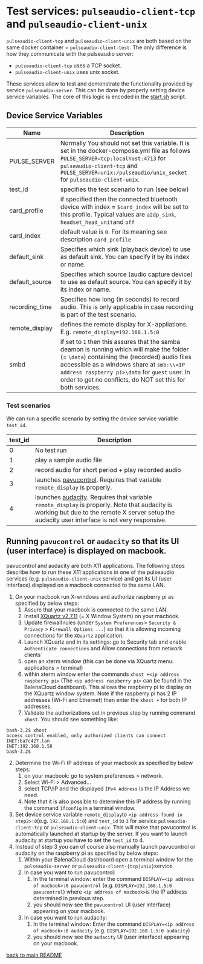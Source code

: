 # Test services: `pulseaudio-client-tcp` and `pulseaudio-client-unix`

`pulseaudio-client-tcp` and `pulseaudio-client-unix` are both based on the same docker container = `pulseaudio-client-test`.
The only difference is how they communicate with the pulseaudio server:

* `pulseaudio-client-tcp` uses a TCP socket.
* `pulseaudio-client-unix` uses unix socket.

These services allow to test and demonstrate the functionality provided by service `pulseaudio-server`.  This can be done by properly setting device service variables. The core of this logic is encoded in the [start.sh](start.sh) script.

## Device Service Variables

| Name                                            | Description |
|------------------------------------------------ | ----- |
| PULSE_SERVER | Normally You should not set this variable.  It is set in the docker-compose.yml file as follows `PULSE_SERVER=tcp:localhost:4713` for `pulseaudio-client-tcp` and `PULSE_SERVER=unix:/pulseaudio/unix_socket` for `pulseaudio-client-unix`. |
| test_id | specifies the test scenario to run (see below) |
| card_profile | if specified then the connected bluetooth device with index = `$card_index` will be set to this profile.  Typical values are `a2dp_sink`, `headset_head_unit`and `off` |
| card_index | default value is `0`. For its meaning see description `card_profile`|
| default_sink | Specifies which sink (playback device) to use as default sink.  You can specify it by its index or name. |
| default_source | Specifies which source (audio capture device) to use as default source.  You can specify it by its index or name. |
| recording_time | Specifies how long (in seconds) to record audio.  This is only applicable in case recording is part of the test scenario. |
| remote_display | defines the remote display for X-appliations. E.g. `remote_display=192.168.1.5:0` |
| smbd | if set to `1` then this assures that the samba deamon is running which will make the folder (= `\data`) containing the (recorded) audio files accessible as a windows share at `smb:\\<IP address raspberry pi>\data` for `guest` user.  In order to get no conflicts, do NOT set this for both services.|

### Test scenarios

We can run a specific scenario by setting the device service variable `test_id`.

| test_id                                   | Description |
|------------------------------------------ | ----- |
| 0 | No test run |
| 1 | play a sample audio file |
| 2 | record audio for short period + play recorded audio |
| 3 | launches [pavucontrol](https://freedesktop.org/software/pulseaudio/pavucontrol/).  Requires that variable `remote_display` is properly. |
| 4 | launches [audacity](https://www.audacityteam.org/). Requires that variable `remote_display` is properly. Note that audacity is working but due to the remote X server setup the audacity user interface is not very responsive. |

## Running `pavucontrol` or `audacity` so that its UI (user interface) is displayed on macbook.

pavucontrol and audacity are both X11 applications.  The following steps describe how to run these X11 applications in one of the pulseaudio services (e.g. `pulseaudio-client-unix` service) and get its UI (user interface) displayed on a macbook connected to the same LAN:

1. On your macbook run X-windows and authorize raspberry pi as specified by below steps:
    1. Assure that your macbook is connected to the same LAN.
    2. Install [XQuartz v2.7.11](https://www.xquartz.org) (= X Window System) on your macbook.
    3. Update firewall rules (under `System Preferences`> `Security & Privacy` > `Firewall Options ...`) so that it is allowing incoming connections for the `XQuartz` application.
    4. Launch XQuartz and in its settings: go to Security tab and enable `Authenticate connections` and Àllow connections from network clients`
    5. open an xterm window (this can be done via XQuartz menu: applications > terminal)
    6. within xterm window enter the commands `xhost +<ip address raspberry pi>` (The `<ip address raspberry pi>` can be found in the BalenaCloud dashboard).  This allows the raspberry pi to display on the XQuartz window system.  Note if the raspberry pi has 2 IP addresses (Wi-Fi and Ethernet) then enter the `xhost +` for both IP addresses.
    7. Validate the authorizations set in previous step by running command `xhost`.  You should see something like:

```
bash-3.2$ xhost
access control enabled, only authorized clients can connect
INET:ba7c427.lan
INET:192.168.1.58
bash-3.2$ 
```

2. Determine the Wi-Fi IP address of your macbook as specified by below steps:
   1. on your macbook: go to system preferences > network. 
   2. Select Wi-Fi > Advanced...
   3. select TCP/IP and the displayed `ÌPv4 Address` is the IP Address we need.
   4. Note that it is also possible to determine this IP address by running the command `ìfconfig` in a terminal window.
3. Set device service variable `remote_display`to `<ip address found in step2>:0`(e.g. `192.168.1.5:0`) and `test_id` to `3` for service `pulseaudio-client-tcp` or `pulseaudio-client-unix`.  This will make that pavucontrol is automatically launched at startup by the server.  If you want to launch audacity at startup you have to set the `test_id` to 4.
4. Instead of step 3 you can of course also manually launch pavucontrol or audacity on the raspberry pi as specified by below steps:
   1. Within your BalenaCloud dashboard open a terminal window for the `pulseaudio-server` or `pulseaudio-client-{tcp|unix}`service.
   2. In case you want to run pavucontrol:
       1. In the terminal window: enter the command `DISPLAY=<ip address of macbook>:0 pavucontrol` (e.g. `DISPLAY=192.168.1.5:0 pavucontrol`) where `<ip address of macbook>`is the IP address determined in previous step.
       2. you should now see the `pavucontrol` UI (user interface) appearing on your macbook.
   3. In case you want to run audacity:
       1. In the terminal window: Enter the command `DISPLAY=<ip address of macbook>:0 audacity` (e.g. `DISPLAY=192.168.1.5:0 audacity`)
       2. you should now see the `audacity` UI (user interface) appearing on your macbook.

[back to main README](../README.md)
